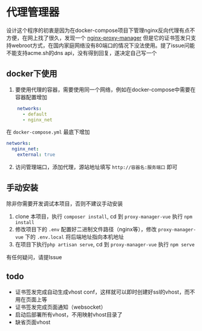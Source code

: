 # 代理管理器
设计这个程序的初衷是因为在docker-compose项目下管理nginx反向代理有点不方便，在网上找了很久，发现一个 [nginx-proxy-manager](https://github.com/jc21/nginx-proxy-manager)
但是它的证书签发只支持webroot方式，在国内家庭网络没有80端口的情况下没法使用。提了issue问能不能支持acme.sh的dns api，没有得到回复，遂决定自己写一个

## docker下使用
1. 要使用代理的容器，需要使用同一个网络，例如在docker-compose中需要在容器配置增加
```yaml
    networks:
      - default
      - nginx_net
```
在 `docker-compose.yml` 最底下增加
```yaml
networks:
  nginx_net:
    external: true
```
2. 访问管理端口，添加代理，源站地址填写 `http://容器名:服务端口` 即可 


## 手动安装
除非你需要开发调试本项目，否则不建议手动安装
1. clone 本项目，执行 `composer install`, cd 到 `proxy-manager-vue` 执行 `npm install`
2. 修改项目下的 `.env` 配置好二进制文件路径（nginx等），修改 `proxy-manager-vue` 下的 `.env.local` 将后端地址指向本机地址
2. 在项目下执行`php artisan serve`,  cd 到 `proxy-manager-vue` 执行 `npm serve`

有任何疑问，请提Issue

## todo
- 证书签发完成自动生成vhost conf，这样就可以即时创建好ssl的vhost，而不用在页面上等
- 证书签发完成页面通知（websocket）
- 启动后部署所有vhost，不用映射vhost目录了
- 缺省页面vhost
